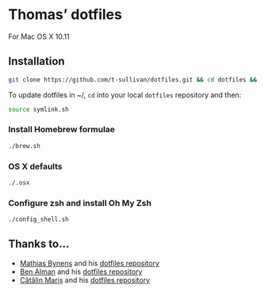 # Thomas’ dotfiles
For Mac OS X 10.11

## Installation

```bash
git clone https://github.com/t-sullivan/dotfiles.git && cd dotfiles && source symlink.sh
```

To update dotfiles in ~/, `cd` into your local `dotfiles` repository and then:

```bash
source symlink.sh
```

### Install Homebrew formulae

```bash
./brew.sh
```

### OS X defaults

```bash
./.osx
```

### Configure zsh and install __Oh My Zsh__

```bash
./config_shell.sh
```

## Thanks to…
* [Mathias Bynens](http://benalman.com/) and his [dotfiles repository](https://github.com/mathiasbynens/dotfiles)
* [Ben Alman](http://benalman.com/) and his [dotfiles repository](https://github.com/cowboy/dotfiles)
* [Cătălin Mariș](https://github.com/alrra) and his [dotfiles repository](https://github.com/alrra/dotfiles)
